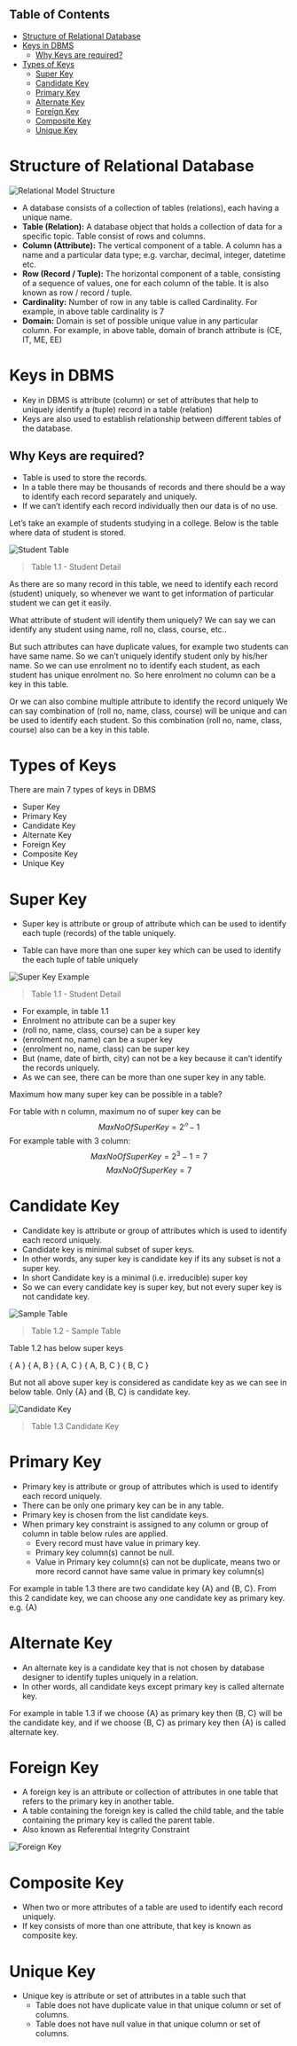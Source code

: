 ## Table of Contents

- [Structure of Relational Database](#structure-of-relational-database)
- [Keys in DBMS](#keys-in-dbms)
  * [Why Keys are required?](#why-keys-are-required-)
- [Types of Keys](#types-of-keys)
  - [Super Key](#super-key)
  - [Candidate Key](#candidate-key)
  - [Primary Key](#primary-key)
  - [Alternate Key](#alternate-key)
  - [Foreign Key](#foreign-key)
  - [Composite Key](#composite-key)
  - [Unique Key](#unique-key)

# Structure of Relational Database

![Relational Model Structure](https://user-images.githubusercontent.com/4832630/127731788-b976f4b2-b937-43f8-9fb9-e856832e76e9.png)

- A database consists of a collection of tables (relations), each having a unique name.
- **Table (Relation):** A database object that holds a collection of data for a specific topic. Table consist of rows and columns.
- **Column (Attribute):** The vertical component of a table. A column has a name and a particular data type; e.g. varchar, decimal, integer, datetime etc.
- **Row (Record / Tuple):** The horizontal component of a table, consisting of a sequence of values, one for each column of the table. It is also known as row / record / tuple.
- **Cardinality:** Number of row in any table is called Cardinality. For example, in above table cardinality is 7
- **Domain:** Domain is set of possible unique value in any particular column. For example, in above table, domain of branch attribute is (CE, IT, ME, EE)



# Keys in DBMS

- Key in DBMS is attribute (column) or set of attributes that help to uniquely identify a (tuple) record in a table (relation)
- Keys are also used to establish relationship between different tables of the database.

## Why Keys are required?

- Table is used to store the records.
- In a table there may be thousands of records and there should be a way to identify each record separately and uniquely.
- If we can’t identify each record individually then our data is of no use.

Let’s take an example of students studying in a college. Below is the table where data of student is stored.

![Student Table](https://user-images.githubusercontent.com/4832630/128291471-35984dc3-6f8d-4da6-b698-0f6ad5572052.png)

> Table 1.1 - Student Detail

As there are so many record in this table, we need to identify each record (student) uniquely, so whenever we want to get information of particular student we can get it easily.

What attribute of student will identify them uniquely? We can say we can identify any student using name, roll no, class, course, etc..

But such attributes can have duplicate values, for example two students can have same name. So we can’t uniquely identify student only by his/her name. So we can use enrolment no to identify each student, as each student has unique enrolment no. So here enrolment no column can be a key in this table.

Or we can also combine multiple attribute to identify the record uniquely We can say combination of (roll no, name, class, course) will be unique and can be used to identify each student. So this combination (roll no, name, class, course) also can be a key in this table.

# Types of Keys

There are main 7 types of keys in DBMS

- Super Key
- Primary Key
- Candidate Key
- Alternate Key
- Foreign Key
- Composite Key
- Unique Key

# Super Key

- Super key is attribute or group of attribute which can be used to identify each tuple (records) of the table uniquely.

- Table can have more than one super key which can be used to identify the each tuple of table uniquely

![Super Key Example](https://user-images.githubusercontent.com/4832630/128291817-0f699149-fd70-41b0-b60e-996083b22722.png)

> Table 1.1 - Student Detail

- For example, in table 1.1
- Enrolment no attribute can be a super key
- (roll no, name, class, course) can be a super key
- (enrolment no, name) can be a super key
- (enrolment no, name, class) can be super key
- But (name, date of birth, city) can not be a key because it can’t identify the records uniquely.
- As we can see, there can be more than one super key in any table.

Maximum how many super key can be possible in a table?

For table with n column, maximum no of super key can be
$$
Max No Of Super Key = 2^𝑛−1
$$
For example table with 3 column: 
$$
MaxNoOfSuperKey = 2^3 -1 = 7
$$
$$
MaxNoOfSuperKey = 7
$$


# Candidate Key

- Candidate key is attribute or group of attributes which is used to identify each record uniquely.
- Candidate key is minimal subset of super keys.
- In other words, any super key is candidate key if its any subset is not a super key. 
- In short Candidate key is a minimal (i.e. irreducible) super key 
- So we can every candidate key is super key, but not every super key is not candidate key.

![Sample Table](https://user-images.githubusercontent.com/4832630/128292726-bc480b99-108c-41ac-a0fd-2ac69b6c6a5d.png)

> Table 1.2 - Sample Table

Table 1.2 has below super keys 

{ A }
{ A, B }
{ A, C }
{ A, B, C }
{ B, C }

But not all above super key is considered as candidate key as we can see in below table. Only {A} and {B, C} is candidate key.

![Candidate Key](https://user-images.githubusercontent.com/4832630/128292990-bb253624-ba81-47c2-943b-c067cf7f808b.png)

> Table 1.3 Candidate Key

# Primary Key

- Primary key is attribute or group of attributes which is used to identify each record uniquely.
- There can be only one primary key can be in any table.
- Primary key is chosen from the list candidate keys.
- When primary key constraint is assigned to any column or group of column in table below rules are applied.
  - Every record must have value in primary key.
  - Primary key column(s) cannot be null.
  - Value in Primary key column(s) can not be duplicate, means two or more record cannot have same value in primary key column(s)

For example in table 1.3 there are two candidate key {A} and {B, C}. From this 2 candidate key, we can choose any one candidate key as primary key. e.g. {A}

# Alternate Key

- An alternate key is a candidate key that is not chosen by database designer to identify tuples uniquely in a relation.
- In other words, all candidate keys except primary key is called alternate key.

For example in table 1.3 if we choose {A} as primary key then {B, C} will be the candidate key, and if we choose {B, C} as primary key then {A} is called alternate key.

# Foreign Key

- A foreign key is an attribute or collection of attributes in one table that refers to the primary key in another table.
- A table containing the foreign key is called the child table, and the table containing the primary key is called the parent table.
- Also known as Referential Integrity Constraint

![Foreign Key](https://user-images.githubusercontent.com/4832630/128293760-e3dbc518-82ea-4f68-bac2-f8d09ad07d2a.png)

# Composite Key

- When two or more attributes of a table are used to identify each record uniquely.
- If key consists of more than one attribute, that key is known as composite key.

# Unique Key

- Unique key is attribute or set of attributes in a table such that
  - Table does not have duplicate value in that unique column or set of columns.
  - Table does not have null value in that unique column or set of columns.
